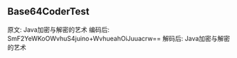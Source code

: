 Base64CoderTest
-----
原文:		Java加密与解密的艺术
编码后:	SmF2YeWKoOWvhuS4juino+WvhueahOiJuuacrw==
解码后:	Java加密与解密的艺术

